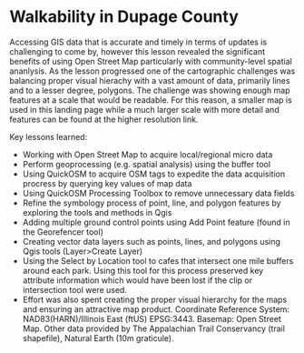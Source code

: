 # Walkability in Dupage County

Accessing GIS data that is accurate and timely in terms of updates is challenging to come by, however this lesson revealed the significant benefits of using Open Street Map particularly with community-level spatial ananlysis. As the lesson progressed one of the cartographic challenges was balancing proper visual hierachy with a vast amount of data, primarily lines and to a lesser degree, polygons. The challenge was showing enough map features at a scale that would be readable. For this reason, a smaller map is used in this landing page while a much larger scale with more detail and features can be found at the higher resolution link.

Key lessons learned:
<ul>
  <li>Working with Open Street Map to acquire local/regional micro data</li>
<li>Perform geoprocessing (e.g. spatial analysis) using the buffer tool</li>
<li>Using QuickOSM to acquire OSM tags to expedite the data acquisition procress by querying key values of map data</li>
<li>Using QuickOSM Processing Toolbox to remove unnecessary data fields</li>
<li>Refine the symbology process of point, line, and polygon features by exploring the tools and methods in Qgis</li>
<li>Adding multiple ground control points using Add Point feature (found in the Georefencer tool)</li>
<li>Creating vector data layers such as points, lines, and polygons using Qgis tools (Layer>Create Layer)
<li>Using the Select by Location tool to cafes that intersect one mile buffers around each park. Using this tool for this process preserved key attribute information which would have been lost if the clip or intersection tool were used.</li>
<li>Effort was also spent creating the proper visual hierarchy for the maps and ensuring an attractive map product. Coordinate Reference System: NAD83(HARN)/Illinois East (ftUS) EPSG:3443. Basemap: Open Street Map. Other data provided by The Appalachian Trail Conservancy (trail shapefile), Natural Earth (10m graticule).</li>
 </ul>

